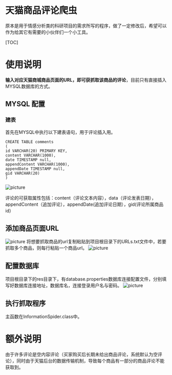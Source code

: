# 天猫商品评论爬虫
原本是用于情感分析类的科研项目的需求所写的程序，做了一定修改后，希望可以作为给其它有需要的小伙伴们一个小工具。

[TOC]

# 使用说明
**输入对应天猫商城商品页面的URL，即可获抓取该商品的评论**，目前只有直接插入MYSQL数据库的方式。

## MYSQL 配置
### 建表
首先在MYSQL中执行以下建表语句，用于评论插入用。

    CREATE TABLE comments
    (
    id VARCHAR(20) PRIMARY KEY,
    content VARCHAR(1000),
    date TIMESTAMP null,
    appendContent VARCHAR(1000),
    appendDate TIMESTAMP null,
    gid VARCHAR(20)
    )


![picture](https://github.com/bluemapleman/TMallCommentSpider/blob/master/数据表截图.png)

评论的可获取属性包括：content（评论文本内容），data（评论发表日期），appendContent（追加评论），appendDate(追加评论日期），gid(评论所属商品id）

## 添加商品页面URL
![picture](https://github.com/bluemapleman/TMallCommentSpider/blob/master/网页url截图.png)
将想要抓取商品的url复制粘贴到项目根目录下的URLs.txt文件中，若要抓取多个商品，则每行粘贴一个商品url。
![picture](https://github.com/bluemapleman/TMallCommentSpider/blob/master/url文件截图.png)

## 配置数据库
项目根目录下的res目录下，有database.properties数据库连接配置文件，分别填写好数据库连接地址，数据库名，连接登录用户名与密码。
![picture](https://github.com/bluemapleman/TMallCommentSpider/blob/master/数据库配置截图.png)
## 执行抓取程序

主函数在InformationSpider.class中。

# 额外说明
由于许多评论是空内容评论（买家购买后长期未给出商品评论，系统默认为空评论），同时由于天猫后台的数据传输机制，导致每个商品有一部分的商品评论不能获取到。